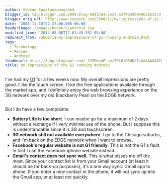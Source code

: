 ```yaml
---
author: Steven Suwatanapongched
blogger_id: tag:blogger.com,1999:blog-6841384.post-6274634595402651573
blogger_orig_url: http://www.sunpech.com/2008/11/my-impressions-of-g1-running-android.html
date: '2008-11-10T22:37:00.005-06:00'
headerimage: /images/headers/android.jpg
modified_time: '2014-08-08T17:01:45.552-05:00'
redirect_from: /2008/11/my-impressions-of-g1-running-android.html
tags:
  - Technology
  - Review
  - Android
thumbnail: http://1.bp.blogspot.com/_7U5MdumP-no/SRkOiO0dQlI/AAAAAAAAIWA/FOxhihLlYQA/s600/g1officialnewnew.jpg
title: My Impressions of the G1 running Android
---
```



I've had my <a href="http://www.t-mobileg1.com/">G1</a> for a few weeks now.  My overall impressions are pretty good.  I like the touch screen, I like the free applications available through the market app, and I definitely enjoy the web browsing experience on the 3G network over my old Blackberry Pearl on the EDGE network.

<img    border="0" id="BLOGGER_PHOTO_ID_5267257220442964562" src="http://1.bp.blogspot.com/_7U5MdumP-no/SRkOiO0dQlI/AAAAAAAAIWA/FOxhihLlYQA/s400/g1officialnewnew.jpg" alt="" />

But I do have a few complaints:

<ul>
  <li><b>Battery Life is too short</b>.  I can maybe go for a maximum of 2 days without a recharge if I very minimal use of the phone.  But I suppose this is understandable since it is 3G and touchscreen.</li>
  <li><b>3G network still not available everywhere</b>.  I go to the Chicago suburbs, and I'm back on the EDGE network when I want to browse.</li>
  <li><b>Facebook's regular website is not G1 friendly</b>.  This is not the G1's fault.  In fact I use the Facebook iphone website instead.</li>
  <li><b>Gmail's contact does not sync well</b>.  This is what pisses me off the most.  Since your contact list is from your Gmail account (at least it should be for back-up purposes), it's a one way sync: Gmail app to phone.  If you enter a new contact in the phone, it will not sync up into the Gmail app, or at least not quickly.</li>
</ul>